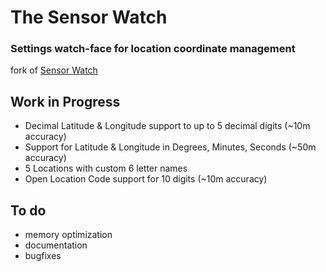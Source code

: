 # The Sensor Watch

### Settings watch-face for location coordinate management

fork of [Sensor Watch](https://github.com/joeycastillo/Sensor-Watch/)

## Work in Progress

* Decimal Latitude & Longitude support to up to 5 decimal digits (~10m accuracy)
* Support for Latitude & Longitude in Degrees, Minutes, Seconds (~50m accuracy)
* 5 Locations with custom 6 letter names
* Open Location Code support for 10 digits (~10m accuracy)

## To do

* memory optimization
* documentation
* bugfixes
